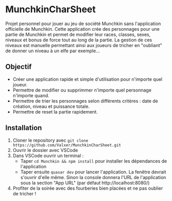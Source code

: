 # MunchkinCharSheet

Projet personnel pour jouer au jeu de société Munchkin sans l'application officielle de Munchkin.
Cette application crée des personnages pour une partie de Munchkin et permet de modifier leur races, classes, sexes, niveaux et bonus de force tout au long de la partie.
La gestion de ces niveaux est manuelle permettant ainsi aux joueurs de tricher en "oubliant" de donner un niveau à un elfe par exemple...

## Objectif
+ Créer une application rapide et simple d'utilisation pour n'importe quel joueur.
+ Permettre de modifier ou supprimmer n'importe quel personnage n'importe quand.
+ Permettre de trier les personnages selon différents critères : date de création, niveau et puissance totale.
+ Permettre de reset la partie rapidement.

## Installation
1. Cloner le repository avec ``git clone https://github.com/Valxer/MunchkinCharSheet.git``
2. Ouvrir le dossier avec VSCode
3. Dans VSCode ouvrir un terminal :  
	* Taper ``cd Munchkin && npm install`` pour installer les dépendances de l'application
    * Taper ensuite ``quasar dev`` pour lancer l'application. La fenêtre devrait s'ouvrir d'elle même. Sinon la console donnera l'URL de l'application sous la section "App URL" (par défaut http://localhost:8080/)
4. Profiter de la soirée avec des fourberies bien placées et ne pas oublier de tricher !
    
